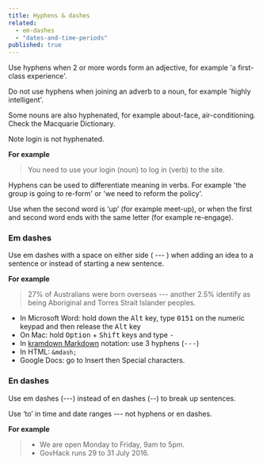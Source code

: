 ```yaml
---
title: Hyphens & dashes
related:
  - em-dashes
  - "dates-and-time-periods"
published: true
---
```


Use hyphens when 2 or more words form an adjective, for example 'a first-class experience'.

Do not use hyphens when joining an adverb to a noun, for example 'highly intelligent'.

Some nouns are also hyphenated, for example about-face, air-conditioning. Check the Macquarie Dictionary.

Note login is not hyphenated.

**For example**

> You need to use your login (noun) to log in (verb) to the site.

Hyphens can be used to differentiate meaning in verbs. For example 'the group is going to re-form' or 'we need to reform the policy'.

Use when the second word is ‘up’ (for example meet-up), or when the first and second word ends with the same letter (for example re-engage).

### Em dashes

Use em dashes with a space on either side ( --- ) when adding an idea to a sentence or instead of starting a new sentence.

**For example**

> 27% of Australians were born overseas --- another 2.5% identify as being Aboriginal and Torres Strait Islander peoples.

- In Microsoft Word: hold down the <kbd>Alt</kbd> key, type <kbd>0151</kbd> on the numeric keypad and then release the <kbd>Alt</kbd> key
- On Mac: hold <kbd>Option</kbd> + <kbd>Shift</kbd> keys and type <kbd>-</kbd>
- In [kramdown Markdown](http://kramdown.gettalong.org/) notation: use 3 hyphens (<kbd>---</kbd>)
- In HTML: `&mdash;`
- Google Docs: go to Insert then Special characters.

### En dashes

Use em dashes (---) instead of en dashes (--) to break up sentences.

Use ‘to’ in time and date ranges --- not hyphens or en dashes.

**For example**

> - We are open Monday to Friday, 9am to 5pm.
> - GovHack runs 29 to 31 July 2016.
